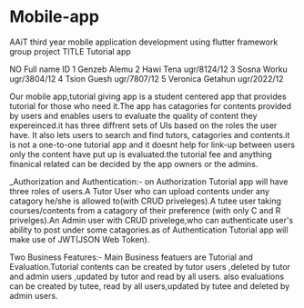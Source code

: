 # Mobile-app
AAiT third year mobile application development using flutter framework group project
TITLE  Tutorial app

NO   Full name                      ID
1    Genzeb Alemu
2    Hawi Tena                  ugr/8124/12
3    Sosna Worku                ugr/3804/12
4    Tsion Guesh                ugr/7807/12
5    Veronica Getahun           ugr/2022/12

Our mobile app,tutorial giving app is a student centered app that provides tutorial for those who need it.The app has catagories for contents provided by users and enables users to evaluate the quality of content they expereinced.it has three diffrent sets of UIs based on the roles the user have. It also lets users to search and find tutors, catagories and contents.it is not a one-to-one tutorial app and it doesnt help for link-up between users only the content have put up is evaluated.the tutorial fee and anything finanical related can be decided by the app owners or the admins.


_Authorization and Authentication:- on Authorization Tutorial app will have three roles of users.A Tutor User who can upload contents under any catagory he/she is allowed to(with CRUD priveleges).A tutee user taking courses/contents from a catagory of their preference (with only C and R privelges).An Admin user with CRUD privelege,who can authenticate user's ability to post under some catagories.as of Authentication Tutorial app will make use of JWT(JSON Web Token).


Two Business Features:- Main Business featuers are Tutorial and Evaluation.Tutorial contents can be created  by tutor users ,deleted  by tutor and admin users ,updated by tutor and read by all users. also evaluations can be created by tutee, read by all users,updated by tutee and deleted by admin users.
